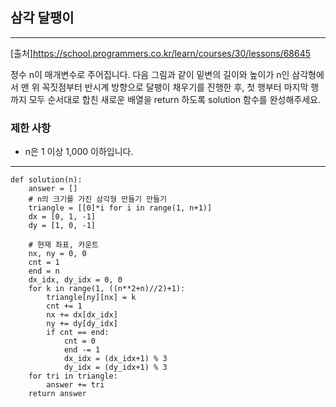 ## 삼각 달팽이

---

[출처]https://school.programmers.co.kr/learn/courses/30/lessons/68645

정수 n이 매개변수로 주어집니다. 
다음 그림과 같이 밑변의 길이와 높이가 n인 삼각형에서 맨 위 꼭짓점부터 반시계 방향으로 달팽이 채우기를 진행한 후, 
첫 행부터 마지막 행까지 모두 순서대로 합친 새로운 배열을 return 하도록 solution 함수를 완성해주세요.

### 제한 사항

- n은 1 이상 1,000 이하입니다.

---
~~~
def solution(n):
    answer = []
    # n의 크기를 가진 삼각형 만들기 만들기
    triangle = [[0]*i for i in range(1, n+1)]
    dx = [0, 1, -1]
    dy = [1, 0, -1]

    # 현재 좌표, 카운트
    nx, ny = 0, 0
    cnt = 1
    end = n
    dx_idx, dy_idx = 0, 0
    for k in range(1, ((n**2+n)//2)+1):
        triangle[ny][nx] = k
        cnt += 1
        nx += dx[dx_idx]
        ny += dy[dy_idx]
        if cnt == end:
            cnt = 0
            end -= 1
            dx_idx = (dx_idx+1) % 3
            dy_idx = (dy_idx+1) % 3
    for tri in triangle:
        answer += tri
    return answer
~~~